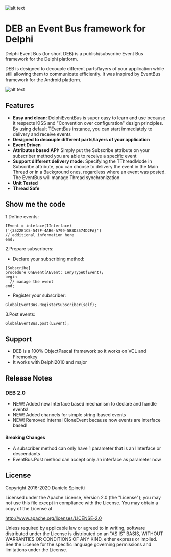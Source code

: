![alt text](/docs/DEB_Logo.png "DEB Logo")

# DEB an Event Bus framework for Delphi
Delphi Event Bus (for short DEB) is a publish/subscribe Event Bus framework for the Delphi platform.

DEB is designed to decouple different parts/layers of your application while still allowing them to communicate efficiently.
It was inspired by EventBus framework for the Android platform.

![alt text](/docs/DelphiEventBusArchitecture.png "Delphi Event Bus Architecture")

## Features
* __Easy and clean:__ DelphiEventBus is super easy to learn and use because it respects KISS and "Convention over configuration" design principles. By using default TEventBus instance, you can start immediately to delivery and receive events 
* __Designed to decouple different parts/layers of your application__
* __Event Driven__
* __Attributes based API:__ Simply put the Subscribe attribute on your subscriber method you are able to receive a specific event
* __Support different delivery mode:__ Specifying the TThreadMode in Subscribe attribute, you can choose to delivery the event in the Main Thread or in a Background ones, regardless where an event was posted. The EventBus will manage Thread synchronization     
* __Unit Tested__
* __Thread Safe__

## Show me the code
1.Define events:

```delphi
IEvent = inteface(IInterface)
['{3522E1C5-547F-4AB6-A799-5B3D3574D2FA}']
// additional information here
end;
```

2.Prepare subscribers:

 * Declare your subscribing method:
```delphi
[Subscribe]
procedure OnEvent(AEvent: IAnyTypeOfEvent);
begin
  // manage the event 	
end;
```

 * Register your subscriber:
```delphi
GlobalEventBus.RegisterSubscriber(self);
```

3.Post events:
```delphi
GlobalEventBus.post(LEvent);
```

## Support
* DEB is a 100% ObjectPascal framework so it works on VCL and Firemonkey
* It works with Delphi2010 and major

## Release Notes

### DEB 2.0

* NEW! Added new Interface based mechanism to declare and handle events!
* NEW! Added channels for simple string-based events
* NEW! Removed internal CloneEvent because now events are interface based! 

#### Breaking Changes

* A subscriber method can only have 1 parameter that is an IInterface or descendants
* EventBus.Post method can accept only an interface as parameter now


## License
  Copyright 2016-2020 Daniele Spinetti

  Licensed under the Apache License, Version 2.0 (the "License");
  you may not use this file except in compliance with the License.
  You may obtain a copy of the License at

  http://www.apache.org/licenses/LICENSE-2.0

  Unless required by applicable law or agreed to in writing, software
  distributed under the License is distributed on an "AS IS" BASIS,
  WITHOUT WARRANTIES OR CONDITIONS OF ANY KIND, either express or implied.
  See the License for the specific language governing permissions and
  limitations under the License.
